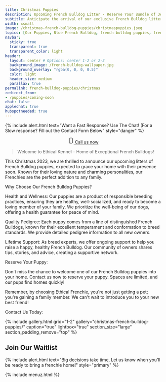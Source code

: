 ```yaml
---
title: Christmas Puppies
description: Upcoming French Bulldog Litter - Reserve Your Bundle of Joy Today!
subtitle: Anticipate the arrival of our exclusive French Bulldog litters this Christmas 2023. Reserve your playful, affectionate puppy now and join our family of happy pet owners.
width: xsmall
image: /christmas-french-bulldog-puppies/christmaspuppies.jpeg
topics: [Our Puppies, Blue French Bulldog, french bulldog puppies, french bulldog puppies for sale.]
navbar:
  sticky: true
  transparent: true
  transparent_color: light
header:
  layout: center # Options: center 1-2 or 2-3
  background_image: /french-bulldog-wallpaper.jpg
  background_overlay: "rgba(0, 0, 0, 0.5)"
  color: light
  header_size: medium
  parallax: true
permalink: french-bulldog-puppies/christmas
redirect_from: 
- /puppies/coming-soon
chat: false
applechat: true
hubspotneeded: true
---
```

{% include alert.html text="Want a Fast Response? Use The Chat! (For a Slow response? Fill out the Contact Form Below" style="danger" %}


<div style="text-align: center;">
    <a class="uk-button uk-button-danger uk-button-xlarge my-border-rounded" href="tel:+212-739-0182">
        <span data-uk-icon="phone" class="uk-icon">
            <svg width="20" height="20" viewBox="0 0 20 20" xmlns="http://www.w3.org/2000/svg" data-svg="phone">
                <path fill="none" stroke="#000" d="M15.5,17 C15.5,17.8 14.8,18.5 14,18.5 L7,18.5 C6.2,18.5 5.5,17.8 5.5,17 L5.5,3 C5.5,2.2 6.2,1.5 7,1.5 L14,1.5 C14.8,1.5 15.5,2.2 15.5,3 L15.5,17 L15.5,17 L15.5,17 Z"></path>
                <circle cx="10.5" cy="16.5" r=".8"></circle>
            </svg>
        </span>
        Call us now
    </a>
</div>


> Welcome to Ethical Kennel – Home of Exceptional French Bulldogs!

This Christmas 2023, we are thrilled to announce our upcoming litters of French Bulldog puppies, expected to grace your home with their presence soon. Known for their loving nature and charming personalities, our Frenchies are the perfect addition to any family.

Why Choose Our French Bulldog Puppies?

Health and Wellness: Our puppies are a product of responsible breeding practices, ensuring they are healthy, well-socialized, and ready to become a loving member of your family. We prioritize the well-being of our dogs, offering a health guarantee for peace of mind.

Quality Pedigree: Each puppy comes from a line of distinguished French Bulldogs, known for their excellent temperament and conformation to breed standards. We provide detailed pedigree information to all new owners.

Lifetime Support: As breed experts, we offer ongoing support to help you raise a happy, healthy French Bulldog. Our community of owners shares tips, stories, and advice, creating a supportive network.

Reserve Your Puppy:

Don't miss the chance to welcome one of our French Bulldog puppies into your home. Contact us now to reserve your puppy. Spaces are limited, and our pups find homes quickly!

Remember, by choosing Ethical Frenchie, you're not just getting a pet; you're gaining a family member. We can't wait to introduce you to your new best friend!

Contact Us Today:

{% include gallery.html 
	grid="1-2"
	gallery="christmas-french-bulldog-puppies/"
	caption="true"
	lightbox="true"
  section_size="large"
  section_padding_remove="top"
%}

## Join Our Waitlist
{% include alert.html text="Big decisions take time, Let us know when you'll be ready to bring a frenchie home!" style="primary" %}
<script charset="utf-8" type="text/javascript" src="//js.hsforms.net/forms/shell.js"></script>
<script>
  hbspt.forms.create({
	region: "na1",
	portalId: "5322352",
	formId: "e974b071-5f49-4a35-a671-ec03d8f360e4"
});
</script>

{% include menuz.html %}